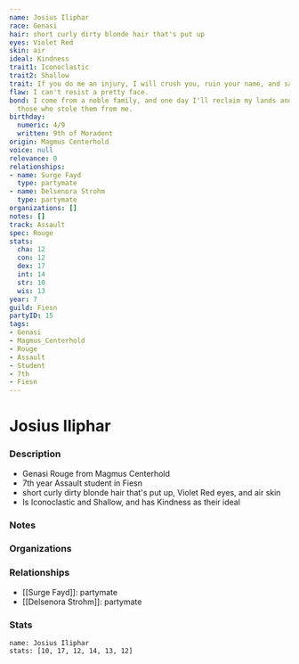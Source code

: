 ```yaml
---
name: Josius Iliphar
race: Genasi
hair: short curly dirty blonde hair that's put up
eyes: Violet Red
skin: air
ideal: Kindness
trait1: Iconoclastic
trait2: Shallow
trait: If you do me an injury, I will crush you, ruin your name, and salt your fields.
flaw: I can't resist a pretty face.
bond: I come from a noble family, and one day I'll reclaim my lands and title from
  those who stole them from me.
birthday:
  numeric: 4/9
  written: 9th of Moradent
origin: Magmus Centerhold
voice: null
relevance: 0
relationships:
- name: Surge Fayd
  type: partymate
- name: Delsenora Strohm
  type: partymate
organizations: []
notes: []
track: Assault
spec: Rouge
stats:
  cha: 12
  con: 12
  dex: 17
  int: 14
  str: 10
  wis: 13
year: 7
guild: Fiesn
partyID: 15
tags:
- Genasi
- Magmus_Centerhold
- Rouge
- Assault
- Student
- 7th
- Fiesn
---
```

# Josius Iliphar
### Description
- Genasi Rouge from Magmus Centerhold
- 7th year Assault student in Fiesn
- short curly dirty blonde hair that's put up, Violet Red eyes, and air skin
- Is Iconoclastic and Shallow, and has Kindness as their ideal

### Notes

### Organizations

### Relationships
- [[Surge Fayd]]: partymate
- [[Delsenora Strohm]]: partymate

### Stats
```statblock
name: Josius Iliphar
stats: [10, 17, 12, 14, 13, 12]
```